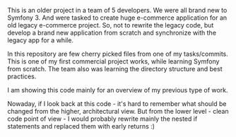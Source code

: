 This is an older project in a team of 5 developers. 
We were all brand new to Symfony 3.
And were tasked to create huge e-commerce application for an old legacy e-commerce project.
So, not to rewrite the legacy code, but develop a brand new application from scratch and synchronize with the legacy app for a while.

In this repository are few cherry picked files from one of my tasks/commits.
This is one of my first commercial project works, while learning Symfony from scratch.
The team also was learning the directory structure and best practices.

I am showing this code mainly for an overview of my previous type of work.

Nowaday, if I look back at this code - it's hard to remember what should be changed from the higher, architectural view.
But from the lower level - clean code point of view - I would probably rewrite mainly the nested if statements and replaced them with early returns :)
